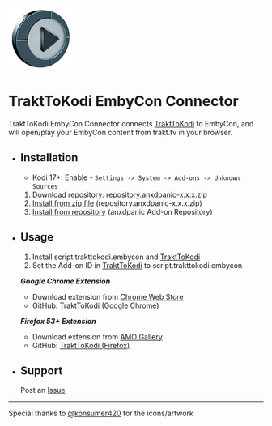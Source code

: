 ![TraktToKodi EmbyCon Connector](https://raw.githubusercontent.com/anxdpanic/script.trakttokodi.embycon/master/icon.png)
# TraktToKodi EmbyCon Connector

TraktToKodi EmbyCon Connector connects [TraktToKodi](https://github.com/anxdpanic/TraktToKodi-Extension/) to EmbyCon, and will open/play your EmbyCon content from trakt.tv in your browser.


- Installation
    -
    * Kodi 17+: Enable - `Settings -> System -> Add-ons -> Unknown Sources`
    1. Download repository: [repository.anxdpanic-x.x.x.zip](https://github.com/anxdpanic/_repository/raw/master/zips/repository.anxdpanic/repository.anxdpanic-0.9.8.zip)
    2. [Install from zip file](http://kodi.wiki/view/Add-on_manager#How_to_install_from_a_ZIP_file) (repository.anxdpanic-x.x.x.zip)
    3. [Install from repository](http://kodi.wiki/view/add-on_manager#How_to_install_add-ons_from_a_repository) (anxdpanic Add-on Repository)

- Usage
    -

    1. Install script.trakttokodi.embycon and [TraktToKodi](https://github.com/anxdpanic/TraktToKodi-Extension/)
    2. Set the Add-on ID in [TraktToKodi](https://github.com/anxdpanic/TraktToKodi-Extension/) to script.trakttokodi.embycon

    _**Google Chrome Extension**_

    - Download extension from [Chrome Web Store](https://chrome.google.com/webstore/detail/trakttokodi/jongfgkokmlpdekeljpegeldjofbageo)
    - GitHub: [TraktToKodi \(Google Chrome\)](https://github.com/anxdpanic/TraktToKodi-Extension/tree/chrome#trakttokodi-google-chrome)

    _**Firefox 53+ Extension**_

    - Download extension from [AMO Gallery](https://addons.mozilla.org/en-US/firefox/addon/trakttokodi/)
    - GitHub: [TraktToKodi \(Firefox\)](https://github.com/anxdpanic/TraktToKodi-Extension/tree/firefox#trakttokodi-firefox)

- Support
    -

    Post an [Issue](https://github.com/anxdpanic/script.trakttokodi.embycon/issues)
---

Special thanks to [@konsumer420](https://twitter.com/konsumer420) for the icons/artwork
